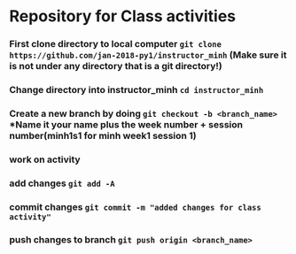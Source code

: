 # Repository for Class activities
### First clone directory to local computer `git clone https://github.com/jan-2018-py1/instructor_minh` (Make sure it is not under any directory that is a git directory!)
### Change directory into instructor_minh `cd instructor_minh`
### Create a new branch by doing `git checkout -b <branch_name>` *Name it your name plus the week number + session number(minh1s1 for minh week1 session 1)
### work on activity
### add changes `git add -A`
### commit changes `git commit -m "added changes for class activity"`
### push changes to branch `git push origin <branch_name>`
